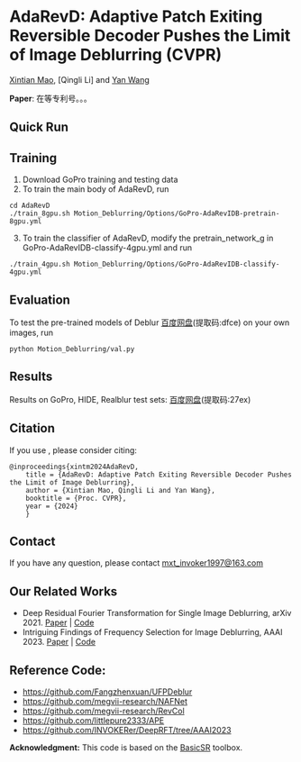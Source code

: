 

# AdaRevD: Adaptive Patch Exiting Reversible Decoder Pushes the Limit of Image Deblurring (CVPR)
[Xintian Mao](https://scholar.google.es/citations?user=eM5Ogs8AAAAJ&hl=en), [Qingli Li] and [Yan Wang](https://scholar.google.com/citations?user=5a1Cmk0AAAAJ&hl=en)



**Paper**: 在等专利号。。。


## Quick Run

## Training
1. Download GoPro training and testing data
2. To train the main body of AdaRevD, run
 ```
cd AdaRevD
./train_8gpu.sh Motion_Deblurring/Options/GoPro-AdaRevIDB-pretrain-8gpu.yml
```
3. To train the classifier of AdaRevD, modify the pretrain_network_g in GoPro-AdaRevIDB-classify-4gpu.yml and run
 ```
./train_4gpu.sh Motion_Deblurring/Options/GoPro-AdaRevIDB-classify-4gpu.yml
```

## Evaluation
To test the pre-trained models of Deblur [百度网盘](https://pan.baidu.com/s/1AttePVDB1IcfLPMscg1-Bg)(提取码:dfce) on your own images, run 
```
python Motion_Deblurring/val.py 
```

## Results
Results on GoPro, HIDE, Realblur test sets:
[百度网盘](https://pan.baidu.com/s/1xoEgsisdnMnjbEHcCXOa2Q)(提取码:27ex)

## Citation
If you use , please consider citing:
```
@inproceedings{xintm2024AdaRevD, 
    title = {AdaRevD: Adaptive Patch Exiting Reversible Decoder Pushes the Limit of Image Deblurring},
    author = {Xintian Mao, Qingli Li and Yan Wang}, 
    booktitle = {Proc. CVPR}, 
    year = {2024}
    }
```
## Contact
If you have any question, please contact mxt_invoker1997@163.com

## Our Related Works
- Deep Residual Fourier Transformation for Single Image Deblurring, arXiv 2021. [Paper](https://arxiv.org/abs/2111.11745) | [Code](https://github.com/INVOKERer/DeepRFT)
- Intriguing Findings of Frequency Selection for Image Deblurring, AAAI 2023. [Paper](https://arxiv.org/abs/2111.11745) | [Code](https://github.com/DeepMed-Lab-ECNU/DeepRFT-AAAI2023)

## Reference Code:
- https://github.com/Fangzhenxuan/UFPDeblur
- https://github.com/megvii-research/NAFNet
- https://github.com/megvii-research/RevCol
- https://github.com/littlepure2333/APE
- https://github.com/INVOKERer/DeepRFT/tree/AAAI2023

**Acknowledgment:** This code is based on the [BasicSR](https://github.com/xinntao/BasicSR) toolbox. 
